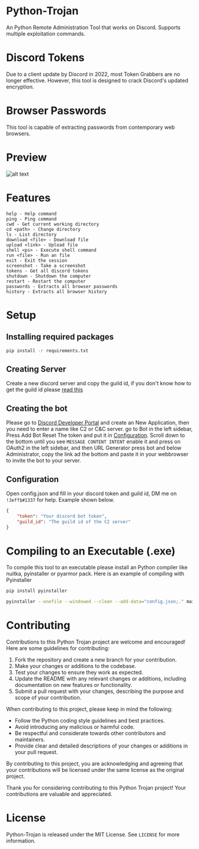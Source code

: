 # Python-Trojan

An Python Remote Administration Tool that works on Discord.
Supports multiple exploitation commands.

# Discord Tokens

Due to a client update by Discord in 2022, most Token Grabbers are no longer effective.
However, this tool is designed to crack Discord's updated encryption.

# Browser Passwords

This tool is capable of extracting passwords from contemporary web browsers.

# Preview

![alt text](https://media.discordapp.net/attachments/1034059578708594690/1051309462473953310/image.png)

# Features

    help - Help command
    ping - Ping command
    cwd - Get current working directory
    cd <path> - Change directory
    ls - List directory
    download <file> - Download file
    upload <link> - Upload file
    shell <ps> - Execute shell command
    run <file> - Run an file
    exit - Exit the session
    screenshot - Take a screenshot
    tokens - Get all discord tokens
    shutdown - Shutdown the computer
    restart - Restart the computer
    passwords - Extracts all browser passwords
    history - Extracts all browser history

# Setup

## Installing required packages

```bash
pip install -r requirements.txt
```
## Creating Server

Create a new discord server and copy the guild id, if you don't know how to get the guild id please [read this](https://en.wikipedia.org/wiki/Template:Discord_Channel#:~:text=Getting%20Channel%2FGuild%20ID,to%20get%20the%20guild%20ID.)

## Creating the bot

Please go to [Discord Developer Portal](https://discord.com/developers/applications) and create an New Application,
then you need to enter a name like C2 or C&C server. go to Bot in the left sidebar, Press Add Bot Reset The token and put it in [Configuration](#configuration).
Scroll down to the bottom until you see ``MESSAGE CONTENT INTENT`` enable it and press on OAuth2 in the left sidebar, and then URL Generator press bot and below Administrator,
copy the link ad the bottom and paste it in your webbrowser to invite the bot to your server.


## Configuration

Open config.json and fill in your discord token and guild id,
DM me on ``!Jeff$#1337`` for help. Example shown below.

```json
{
    "token": "Your discord bot token",
    "guild_id": "The guild id of the C2 server"
}
```

# Compiling to an Executable (.exe)

To compile this tool to an executable please install an Python compiler like nuitka, pyinstaller or pyarmor pack.
Here is an example of compiling with Pyinstaller

```bash
pip install pyinstaller
```

```bash
pyinstaller --onefile --windowed --clean --add-data="config.json;." main.py 
```

# Contributing

Contributions to this Python Trojan project are welcome and encouraged! Here are some guidelines for contributing:

1. Fork the repository and create a new branch for your contribution.
2. Make your changes or additions to the codebase.
3. Test your changes to ensure they work as expected.
4. Update the README with any relevant changes or additions, including documentation on new features or functionality.
5. Submit a pull request with your changes, describing the purpose and scope of your contribution.

When contributing to this project, please keep in mind the following:

- Follow the Python coding style guidelines and best practices.
- Avoid introducing any malicious or harmful code.
- Be respectful and considerate towards other contributors and maintainers.
- Provide clear and detailed descriptions of your changes or additions in your pull request.

By contributing to this project, you are acknowledging and agreeing that your contributions will be licensed under the same license as the original project.

Thank you for considering contributing to this Python Trojan project! Your contributions are valuable and appreciated.

# License

Python-Trojan is released under the MIT License. See `LICENSE` for more information.
